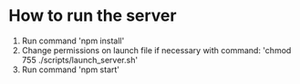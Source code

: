 # How to run the server

1. Run command 'npm install'
2. Change permissions on launch file if necessary with command: 'chmod 755 ./scripts/launch_server.sh'
2. Run command 'npm start'